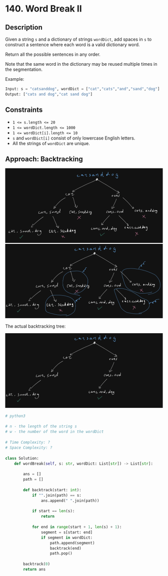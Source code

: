 # 140. Word Break II

## Description

Given a string `s` and a dictionary of strings `wordDict`, add spaces in `s` to construct a sentence where each word is a valid dictionary word.

Return all the possible sentences in any order.

Note that the same word in the dictionary may be reused multiple times in the segmentation.

Example:
```python
Input: s = "catsanddog", wordDict = ["cat","cats","and","sand","dog"]
Output: ["cats and dog","cat sand dog"]
```

## Constraints

- `1 <= s.length <= 20`
- `1 <= wordDict.length <= 1000`
- `1 <= wordDict[i].length <= 10`
- `s` and `wordDict[i]` consist of only lowercase English letters.
- All the strings of `wordDict` are unique.

## Approach: Backtracking

<img src="./../../../images/140-image-1.png" width="700"/><br/>
<img src="./../../../images/140-image-2.png" width="700"/><br/>

The actual backtracking tree:

<img src="./../../../images/140-image-3.png" width="700"/><br/>

```python
# python3

# n - the length of the string s
# w - the number of the word in the wordDict

# Time Complexity: ?
# Space Complexity: ?

class Solution:
    def wordBreak(self, s: str, wordDict: List[str]) -> List[str]:

        ans = []
        path = []

        def backtrack(start: int):
            if "".join(path) == s:
                ans.append(" ".join(path))

            if start == len(s):
                return

            for end in range(start + 1, len(s) + 1):
                segment = s[start: end]
                if segment in wordDict:
                    path.append(segment)
                    backtrack(end)
                    path.pop()

        backtrack(0)
        return ans
```
